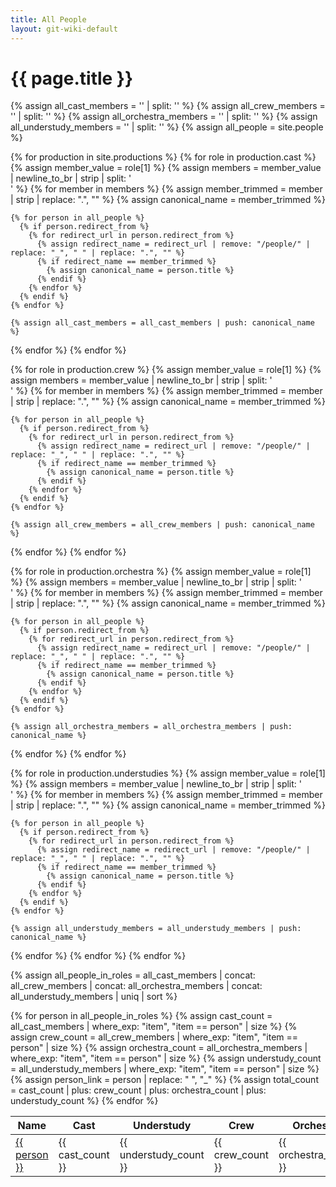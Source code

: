 ```yaml
---
title: All People
layout: git-wiki-default
---
```


<h1>{{ page.title }}</h1>

{% assign all_cast_members = '' | split: '' %}
{% assign all_crew_members = '' | split: '' %}
{% assign all_orchestra_members = '' | split: '' %}
{% assign all_understudy_members = '' | split: '' %}
{% assign all_people = site.people %}

{% for production in site.productions %}
{% for role in production.cast %}
{% assign member_value = role[1] %}
{% assign members = member_value | newline_to_br | strip | split: '<br />' %}
{% for member in members %}
{% assign member_trimmed = member | strip | replace: ".", "" %}
{% assign canonical_name = member_trimmed %}

    {% for person in all_people %}
      {% if person.redirect_from %}
        {% for redirect_url in person.redirect_from %}
          {% assign redirect_name = redirect_url | remove: "/people/" | replace: "_", " " | replace: ".", "" %}
          {% if redirect_name == member_trimmed %}
            {% assign canonical_name = person.title %}
          {% endif %}
        {% endfor %}
      {% endif %}
    {% endfor %}

    {% assign all_cast_members = all_cast_members | push: canonical_name %}

{% endfor %}
{% endfor %}

{% for role in production.crew %}
{% assign member_value = role[1] %}
{% assign members = member_value | newline_to_br | strip | split: '<br />' %}
{% for member in members %}
{% assign member_trimmed = member | strip | replace: ".", "" %}
{% assign canonical_name = member_trimmed %}

    {% for person in all_people %}
      {% if person.redirect_from %}
        {% for redirect_url in person.redirect_from %}
          {% assign redirect_name = redirect_url | remove: "/people/" | replace: "_", " " | replace: ".", "" %}
          {% if redirect_name == member_trimmed %}
            {% assign canonical_name = person.title %}
          {% endif %}
        {% endfor %}
      {% endif %}
    {% endfor %}

    {% assign all_crew_members = all_crew_members | push: canonical_name %}

{% endfor %}
{% endfor %}

{% for role in production.orchestra %}
{% assign member_value = role[1] %}
{% assign members = member_value | newline_to_br | strip | split: '<br />' %}
{% for member in members %}
{% assign member_trimmed = member | strip | replace: ".", "" %}
{% assign canonical_name = member_trimmed %}

    {% for person in all_people %}
      {% if person.redirect_from %}
        {% for redirect_url in person.redirect_from %}
          {% assign redirect_name = redirect_url | remove: "/people/" | replace: "_", " " | replace: ".", "" %}
          {% if redirect_name == member_trimmed %}
            {% assign canonical_name = person.title %}
          {% endif %}
        {% endfor %}
      {% endif %}
    {% endfor %}

    {% assign all_orchestra_members = all_orchestra_members | push: canonical_name %}

{% endfor %}
{% endfor %}

{% for role in production.understudies %}
{% assign member_value = role[1] %}
{% assign members = member_value | newline_to_br | strip | split: '<br />' %}
{% for member in members %}
{% assign member_trimmed = member | strip | replace: ".", "" %}
{% assign canonical_name = member_trimmed %}

    {% for person in all_people %}
      {% if person.redirect_from %}
        {% for redirect_url in person.redirect_from %}
          {% assign redirect_name = redirect_url | remove: "/people/" | replace: "_", " " | replace: ".", "" %}
          {% if redirect_name == member_trimmed %}
            {% assign canonical_name = person.title %}
          {% endif %}
        {% endfor %}
      {% endif %}
    {% endfor %}

    {% assign all_understudy_members = all_understudy_members | push: canonical_name %}

{% endfor %}
{% endfor %}
{% endfor %}

{% assign all_people_in_roles = all_cast_members | concat: all_crew_members | concat: all_orchestra_members | concat: all_understudy_members | uniq | sort %}

<table class="all_people_table">
  <thead>
    <tr>
      <th>Name</th>
      <th class="cast hide_on_mobile">Cast</th>
      <th class="understudy hide_on_mobile">Understudy</th>
      <th class="crew hide_on_mobile">Crew</th>
      <th class="orchestra hide_on_mobile">Orchestra</th>
      <th class="total">Total</th>
    </tr>
  </thead>
  <tbody>
    {% for person in all_people_in_roles %}
      {% assign cast_count = all_cast_members | where_exp: "item", "item == person" | size %}
      {% assign crew_count = all_crew_members | where_exp: "item", "item == person" | size %}
      {% assign orchestra_count = all_orchestra_members | where_exp: "item", "item == person" | size %}
      {% assign understudy_count = all_understudy_members | where_exp: "item", "item == person" | size %}
      {% assign person_link = person | replace: " ", "_" %}
      {% assign total_count = cast_count | plus: crew_count | plus: orchestra_count | plus: understudy_count %}
      <tr>
        <td>
          <a href="/people/{{ person_link  | replace: ".", "" }}">{{ person }}</a>
        </td>
        <td class="cast hide_on_mobile">{{ cast_count }}</td>
        <td class="undestudy hide_on_mobile">{{ understudy_count }}</td>
        <td class="crew hide_on_mobile">{{ crew_count }}</td>
        <td class="orchestra hide_on_mobile">{{ orchestra_count }}</td>
        <td class="total">{{ total_count }}</td>
      </tr>
    {% endfor %}
  </tbody>
</table>
